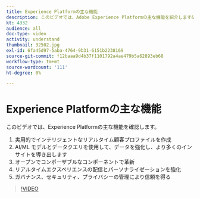 ```yaml
---
title: Experience Platformの主な機能
description: このビデオでは、Adobe Experience Platformの主な機能を紹介します&mdash；実用的でインテリジェントなリアルタイムの顧客プロファイルの作成；AI/ML モデルとデータクエリによるデータの強化とさらなるインサイトの取得；オープンで構成可能なコンポーネントによる革新；リアルタイムエクスペリエンスの配信とパーソナライゼーションの強化；ガバナンス、セキュリティ、プライバシーの制御による信頼の獲得。
kt: 4332
audience: all
doc-type: video
activity: understand
thumbnail: 32502.jpg
exl-id: 6fa45d97-5aba-4764-9b31-6151b2238169
source-git-commit: f12baaa9d4b37f1101792a4ae479b5a62893eb68
workflow-type: tm+mt
source-wordcount: '111'
ht-degree: 0%

---
```


# Experience Platformの主な機能

このビデオでは、Experience Platformの主な機能を確認します。

1. 実用的でインテリジェントなリアルタイム顧客プロファイルを作成
1. AI/ML モデルとデータクエリを使用して、データを強化し、より多くのインサイトを導き出します
1. オープンでコンポーザブルなコンポーネントで革新
1. リアルタイムエクスペリエンスの配信とパーソナライゼーションを強化
1. ガバナンス、セキュリティ、プライバシーの管理により信頼を得る

>[!VIDEO](https://video.tv.adobe.com/v/32502?quality=12&learn=on)
